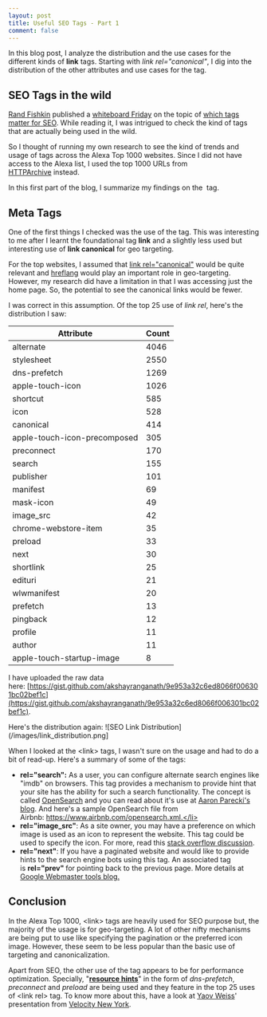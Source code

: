 ```yaml
---
layout: post
title: Useful SEO Tags - Part 1
comment: false
---
```


In this blog post, I analyze the distribution and the use cases for the different kinds of __link__ tags. Starting with _link rel="canonical"_, I dig into the distribution of the other attributes and use cases for the tag.

## SEO Tags in the wild
[Rand Fishkin](https://twitter.com/randfish) published a [whiteboard Friday](https://moz.com/blog/category/whiteboard-friday) on the topic of [which tags matter for SEO](https://moz.com/blog/which-page-markup-tags-still-matter-for-seo-whiteboard-friday). While reading it, I was intrigued to check the kind of tags that are actually being used in the wild.

So I thought of running my own research to see the kind of trends and usage of tags across the Alexa Top 1000 websites. Since I did not have access to the Alexa list, I used the top 1000 URLs from [HTTPArchive](http://httparchive.org/) instead.

In this first part of the blog, I summarize my findings on the  tag.

## Meta Tags
One of the first things I checked was the use of the tag. This was interesting to me after I learnt the foundational tag __link__ and a slightly less used but interesting use of __link canonical__ for geo targeting.

For the top websites, I assumed that [link rel="canonical"](https://moz.com/learn/seo/canonicalization) would be quite relevant and [hreflang](https://moz.com/learn/seo/hreflang-tag) would play an important role in geo-targeting. However, my research did have a limitation in that I was accessing just the home page. So, the potential to see the canonical links would be fewer.

I was correct in this assumption. Of the top 25 use of _link rel_, here's the distribution I saw:

| Attribute | Count |
| --------- | ----- |
| alternate | 4046 |
| stylesheet | 2550 |
| dns-prefetch | 1269 |
| apple-touch-icon | 1026 |
| shortcut | 585 |
| icon | 528 |
| canonical | 414 |
| apple-touch-icon-precomposed | 305 |
| preconnect | 170 |
| search | 155 |
| publisher | 101 |
| manifest | 69 |
| mask-icon | 49 |
| image_src | 42 |
| chrome-webstore-item | 35 |
| preload | 33 |
| next | 30 |
| shortlink | 25 |
| edituri | 21 |
| wlwmanifest | 20 |
| prefetch | 13 |
| pingback | 12 |
| profile | 11 |
| author | 11 |
| apple-touch-startup-image | 8 |


I have uploaded the raw data here: [https://gist.github.com/akshayranganath/9e953a32c6ed8066f006301bc02bef1c](https://gist.github.com/akshayranganath/9e953a32c6ed8066f006301bc02bef1c).

Here's the distribution again:
![SEO Link Distribution](/images/link_distribution.png]

When I looked at the &lt;link&gt; tags, I wasn't sure on the usage and had to do a bit of read-up. Here's a summary of some of the tags:

* __rel="search":__ As a user, you can configure alternate search engines like "imdb" on browsers. This tag provides a mechanism to provide hint that your site has the ability for such a search functionality. The concept is called <a href="http://www.opensearch.org/Home">OpenSearch</a> and you can read about it's use at <a href="https://aaronparecki.com/2011/07/11/3/how-to-let-google-power-opensearch-on-your-website">Aaron Parecki's blog</a>. And here's a sample OpenSearch file from Airbnb: https://www.airbnb.com/opensearch.xml.</li>
* __rel="image_src"__: As a site owner, you may have a preference on which image is used as an icon to represent the website. This tag could be used to specify the icon. For more, read this <a href="https://stackoverflow.com/questions/19274463/what-is-link-rel-image-src">stack overflow discussion</a>.</li>
* __rel="next"__: If you have a paginated website and would like to provide hints to the search engine bots using this tag. An associated tag is <strong>rel="prev" </strong>for pointing back to the previous page. More details at <a href="https://webmasters.googleblog.com/2011/09/pagination-with-relnext-and-relprev.html">Google Webmaster tools blog.</a></li>


## Conclusion
In the Alexa Top 1000, &lt;link&gt; tags are heavily used for SEO purpose but, the majority of the usage is for geo-targeting. A lot of other nifty mechanisms are being put to use like specifying the pagination or the preferred icon image. However, these seem to be less popular than the basic use of targeting and canonicalization.

Apart from SEO, the other use of the tag appears to be for performance optimization. Specially, "__[resource hints](https://w3c.github.io/resource-hints/)__" in the form of *dns-prefetch*, *preconnect* and *preload* are being used and they feature in the top 25 uses of &lt;link rel&gt; tag. To know more about this, have a look at [Yaov Weiss](https://twitter.com/yoavweiss?lang=en)' presentation from [Velocity New York](https://yoavweiss.github.io/velocity_nyc_resource_hints/#1).